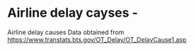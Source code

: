# Airline delay cayses -
Airline delay causes
Data obtained from https://www.transtats.bts.gov/OT_Delay/OT_DelayCause1.asp
